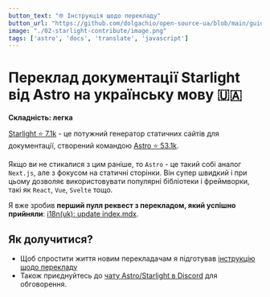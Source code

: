 ```yaml
---
button_text: "🌐 Інструкція щодо перекладу"
button_url: "https://github.com/dolgachio/open-source-ua/blob/main/guides/starlight-contribute.md"
image: "./02-starlight-contribute/image.png"
tags: ['astro', 'docs', 'translate', 'javascript']
---
```


# Переклад документації Starlight від Astro на українську мову 🇺🇦

**Складність: легка**

[Starlight ⭐ 7.1k](https://github.com/withastro/starlight) - це потужний генератор статичних сайтів для документації, створений командою [Astro ⭐ 53.1k](https://astro.build/). 

Якщо ви не стикалися з цим раніше, то `Astro` - це такий собі аналог `Next.js`, але з фокусом на статичні сторінки. Він супер швидкий і при цьому дозволяє використовувати популярні бібліотеки і фреймворки, такі як `React`, `Vue`, `Svelte` тощо.

Я вже зробив **перший пулл реквест з перекладом, який успішно прийняли**: [i18n(uk): update index.mdx](https://github.com/withastro/starlight/pull/3381).

## Як долучитися?

- Щоб спростити життя новим перекладачам я підготував [інструкцію щодо перекладу](https://github.com/dolgachio/open-source-ua/blob/main/guides/starlight-contribute.md)
- Також приєднуйтесь до [чату Astro/Starlight в Discord](https://astro.build/chat) для обговорення.




